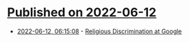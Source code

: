 # [Published on 2022-06-12](index.md)

* [2022-06-12, 06:15:08](https://news.ycombinator.com/item?id=31711971) - [Religious Discrimination at Google](https://cajundiscordian.medium.com/religious-discrimination-at-google-8c3c471f0a53)
